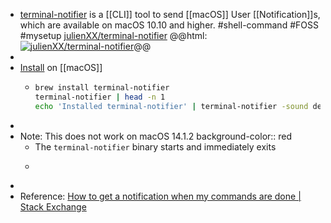 - [terminal-notifier](https://github.com/julienXX/terminal-notifier) is a [[CLI]] tool to send [[macOS]] User [[Notification]]s, which are available on macOS 10.10 and higher. #shell-command #FOSS #mysetup
  [julienXX/terminal-notifier](https://github.com/julienXX/terminal-notifier)
  @@html: <a href="https://github.com/julienXX/terminal-notifier/"><img src="https://github-readme-stats-astronomer.vercel.app/api/pin/?username=julienXX&repo=terminal-notifier&theme=tokyonight" alt="julienXX/terminal-notifier"/></a>@@
-
- [Install](https://github.com/julienXX/terminal-notifier#download) on [[macOS]]
	- ```bash
	  brew install terminal-notifier
	  terminal-notifier | head -n 1
	  echo 'Installed terminal-notifier' | terminal-notifier -sound default
	  ```
-
- Note: This does not work on macOS 14.1.2
  background-color:: red
	- The `terminal-notifier` binary starts and immediately exits
	- ```markdown
	  ```
-
- Reference: [How to get a notification when my commands are done | Stack Exchange](https://apple.stackexchange.com/a/85969)